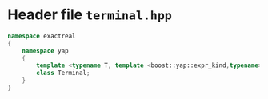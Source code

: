 # Header file `terminal.hpp`

``` cpp
namespace exactreal
{
    namespace yap
    {
        template <typename T, template <boost::yap::expr_kind,typename> typename Expr>
        class Terminal;
    }
}
```

